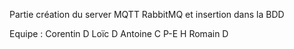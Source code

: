 Partie création du server MQTT RabbitMQ et insertion dans la BDD

Equipe : 
Corentin D
Loïc D
Antoine C
P-E H
Romain D
